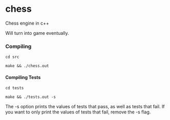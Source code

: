 # chess
Chess engine in c++

Will turn into game eventually.

### Compiling

`cd src`

`make && ./chess.out`

#### Compiling Tests
`cd tests`

`make && ./tests.out -s`

The -s option prints the values of tests that pass, as well as tests that fail.
If you want to only print the values of tests that fail, remove the -s flag.
